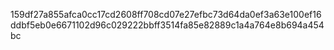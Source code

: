159df27a855afca0cc17cd2608ff708cd07e27efbc73d64da0ef3a63e100ef16ddbf5eb0e6671102d96c029222bbff3514fa85e82889c1a4a764e8b694a454bc
